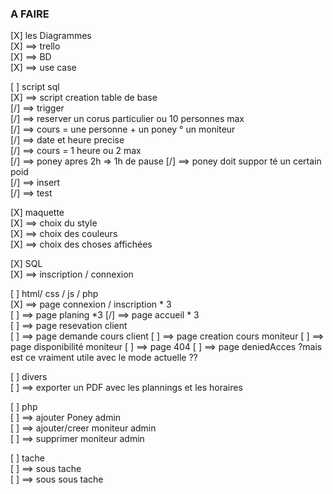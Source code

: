 

### A FAIRE

[X] les Diagrammes  
[X]     ==> trello  
[X]     ==> BD  
[X]     ==> use case  


[ ] script sql  
[X]     ==> script creation table de base   
[/]     ==> trigger    
[/]         ==> reserver un corus particulier ou 10 personnes max  
[/]         ==> cours = une personne + un poney ° un moniteur  
[/]         ==> date et heure precise  
[/]         ==> cours = 1 heure ou 2 max  
[/]         ==> poney apres 2h => 1h de pause 
[/]         ==> poney doit suppor   té un certain poid  
[/]     ==> insert    
[/]     ==> test   

[X] maquette  
[X]     ==> choix du style   
[X]     ==> choix des couleurs   
[X]     ==> choix des choses affichées   
   
[X] SQL     
[X]     ==> inscription / connexion   
   

[ ] html/ css / js / php   
[X]     ==> page connexion / inscription * 3    
[ ]     ==> page planing *3
[/]     ==> page accueil * 3  
[ ]     ==> page resevation client  
[ ]     ==> page demande cours client
[ ]     ==> page creation cours moniteur 
[ ]     ==> page disponibilité moniteur 
[ ]     ==> page 404 
[ ]     ==> page deniedAcces ?mais est ce vraiment utile avec le mode actuelle ?? 
 
[ ] divers  
[ ]     ==> exporter un PDF avec les plannings et les horaires    




[ ] php  
[ ]     ==> ajouter Poney admin   
[ ]     ==> ajouter/creer moniteur admin   
[ ]     ==> supprimer moniteur admin   


[ ] tache  
[ ]     ==> sous tache  
[ ]         ==> sous sous tache  
